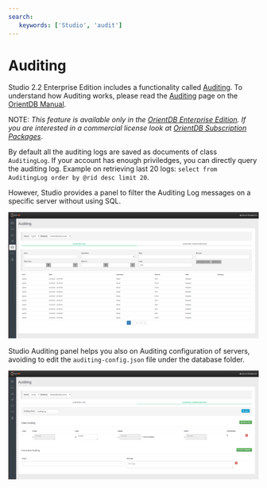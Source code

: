 ```yaml
---
search:
   keywords: ['Studio', 'audit']
---
```


# Auditing

Studio 2.2 Enterprise Edition includes a functionality called [Auditing](Auditing.md). To understand how Auditing works, please read the [Auditing](https://github.com/orientechnologies/orientdb-docs/blob/master/Auditing.md) page on the [OrientDB Manual](http://orientdb.com/docs/last/index.html).

NOTE: _This feature is available only in the [OrientDB Enterprise Edition](http://orientdb.com/orientdb-enterprise). If you are interested in a commercial license look at [OrientDB Subscription Packages](http://orientdb.com/support)_.

By default all the auditing logs are saved as documents of class `AuditingLog`. If your account has enough priviledges, you can directly query the auditing log. Example on retrieving last 20 logs: `select from AuditingLog order by @rid desc limit 20`. 

However, Studio provides a panel to filter the Auditing Log messages on a specific server without using SQL.

![](images/studio-auditing-log.png)

Studio Auditing panel helps you also on Auditing configuration of servers, avoiding to edit the `auditing-config.json` file under the database folder.

![](images/studio-auditing-configuration.png)




